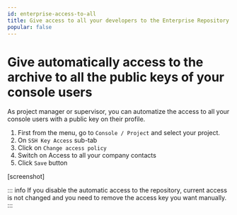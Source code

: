 ```yaml
---
id: enterprise-access-to-all
title: Give access to all your developers to the Enterprise Repository
popular: false
---
```


# Give automatically access to the archive to all the public keys of your console users

As project manager or supervisor, you can automatize the access to all your console users with a public key on their profile.

1. First from the menu, go to `Console / Project` and select your project.
2. On `SSH Key Access` sub-tab
3. Click on `Change access policy` 
4. Switch on Access to all your company contacts
5. Click `Save` button

[screenshot]

::: info
If you disable the automatic access to the repository, current access is not changed and you need to remove the access key you want manually.
:::
